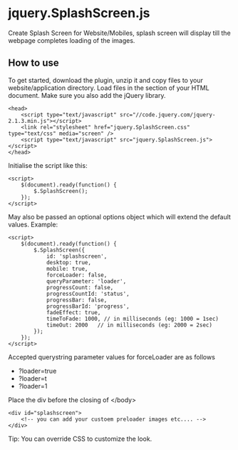 # jquery.SplashScreen.js
Create Splash Screen for Website/Mobiles, splash screen will display till the webpage completes loading of the images.

How to use
----------

To get started, download the plugin, unzip it and copy files to your website/application directory.
Load files in the <head> section of your HTML document. Make sure you also add the jQuery library.

    <head>
        <script type="text/javascript" src="//code.jquery.com/jquery-2.1.3.min.js"></script>
        <link rel="stylesheet" href="jquery.SplashScreen.css" type="text/css" media="screen" />
        <script type="text/javascript" src="jquery.SplashScreen.js"></script>
    </head>

Initialise the script like this:

    <script>
        $(document).ready(function() {
            $.SplashScreen();
        });
    </script>

May also be passed an optional options object which will extend the default values. Example:

    <script>
        $(document).ready(function() {
            $.SplashScreen({
                id: 'splashscreen',
                desktop: true,
                mobile: true,
                forceLoader: false,
                queryParameter: 'loader',
                progressCount: false,
                progressCountId: 'status',
                progressBar: false,
                progressBarId: 'progress',
                fadeEffect: true,
                timeToFade: 1000, // in milliseconds (eg: 1000 = 1sec)
                timeOut: 2000   // in milliseconds (eg: 2000 = 2sec)
            });
        });
    </script>

Accepted querystring parameter values for forceLoader are as follows
- ?loader=true
- ?loader=t
- ?loader=1

Place the div before the closing of &lt;/body&gt;

    <div id="splashscreen">
        <!-- you can add your custoem preloader images etc.... -->
    </div> 

Tip: You can override CSS to customize the look.
